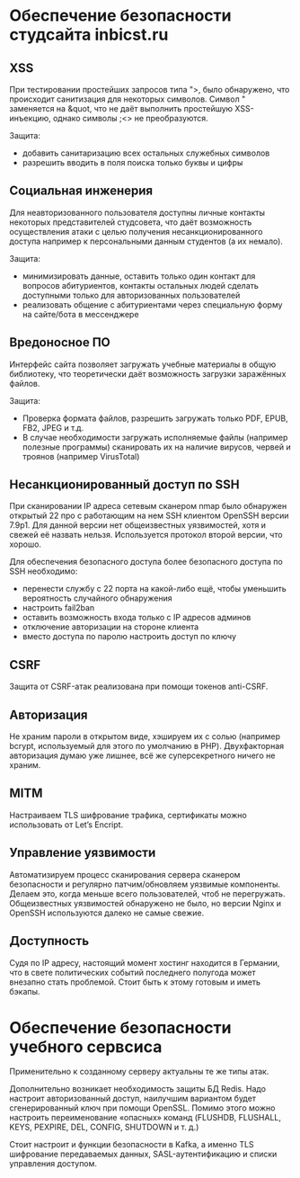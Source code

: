 # Обеспечение безопасности студсайта inbicst.ru

## XSS

При тестировании простейших запросов типа "><script>alert(1)</script>, было обнаружено, что происходит санитизация для некоторых символов. Символ " заменяется на &quot, что не даёт выполнить простейшую XSS-инъекцию, однако символы ;<> не преобразуются.

Защита:
- добавить санитаризацию всех остальных служебных символов
- разрешить вводить в поля поиска только буквы и цифры

## Социальная инженерия

Для неавторизованного пользователя доступны личные контакты некоторых представителей студсовета, что даёт возможность осуществления атаки с целью получения несанкционированного доступа например к персональными данным студентов (а их немало).

Защита:
- минимизировать данные, оставить только один контакт для вопросов абитуриентов, контакты остальных людей сделать доступными только для авторизованных пользователей
- реализовать общение с абитуриентами через специальную форму на сайте/бота в мессенджере

## Вредоносное ПО

Интерфейс сайта позволяет загружать учебные материалы в общую библиотеку, что теоретически даёт возможность загрузки заражённых файлов.

Защита:
- Проверка формата файлов, разрешить загружать только PDF, EPUB, FB2, JPEG и т.д.
- В случае необходимости загружать исполняемые файлы (например полезные программы) сканировать их на наличие вирусов, червей и троянов (например VirusTotal)

## Несанкционированный доступ по SSH

При сканировании IP адреса сетевым сканером nmap было обнаружен открытый 22 про с работающим на нем SSH клиентом OpenSSH версии 7.9p1. Для данной версии нет общеизвестных уязвимостей, хотя и свежей её назвать нельзя. Используется протокол второй версии, что хорошо.

Для обеспечения безопасного доступа более безопасного доступа по SSH необходимо:
- перенести службу с 22 порта на какой-либо ещё, чтобы уменьшить вероятность случайного обнаружения
- настроить fail2ban
- оставить возможность входа только с IP адресов админов
- отключение авторизации на стороне клиента
- вместо доступа по паролю настроить доступ по ключу

## CSRF

Защита от CSRF-атак реализована при помощи токенов anti-CSRF.

## Авторизация

Не храним пароли в открытом виде, хэшируем их с солью (например bcrypt, используемый для этого по умолчанию в PHP). Двухфакторная авторизация думаю уже лишнее, всё же суперсекретного ничего не храним.

## MITM

Настраиваем TLS шифрование трафика, сертификаты можно использовать от Let’s Encript.

## Управление уязвимости

Автоматизируем процесс сканирования сервера сканером безопасности и регулярно патчим/обновляем уязвимые компоненты. Делаем это, когда меньше всего пользователей, чтоб не перегружать.
Общеизвестных уязвимостей обнаружено не было, но версии Nginx и OpenSSH используются далеко не самые свежие.

## Доступность

Судя по IP адресу, настоящий момент хостинг находится в Германии, что в свете политических событий последнего полугода может внезапно стать проблемой. Стоит быть к этому готовым и иметь бэкапы.




# Обеспечение безопасности учебного сервсиса

Применительно к созданному серверу актуальны те же типы атак.

Дополнительно возникает необходимость защиты БД Redis.
Надо настроит авторизованный доступ, наилучшим вариантом будет сгенерированный ключ при помощи OpenSSL.
Помимо этого можно настроить переименование «опасных» команд (FLUSHDB, FLUSHALL, KEYS, PEXPIRE, DEL, CONFIG, SHUTDOWN и т. д.)

Стоит настроит и функции безопасности в Kafka, а именно TLS шифрование передаваемых данных, SASL-аутентификацию и списки управления доступом.
